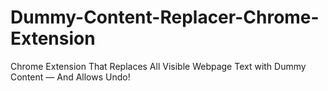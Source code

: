 # Dummy-Content-Replacer-Chrome-Extension
Chrome Extension That Replaces All Visible Webpage Text with Dummy Content — And Allows Undo!
